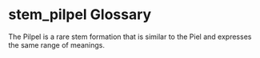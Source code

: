 # stem_pilpel Glossary
The Pilpel is a rare stem formation that is similar to the Piel and expresses the same range of meanings.